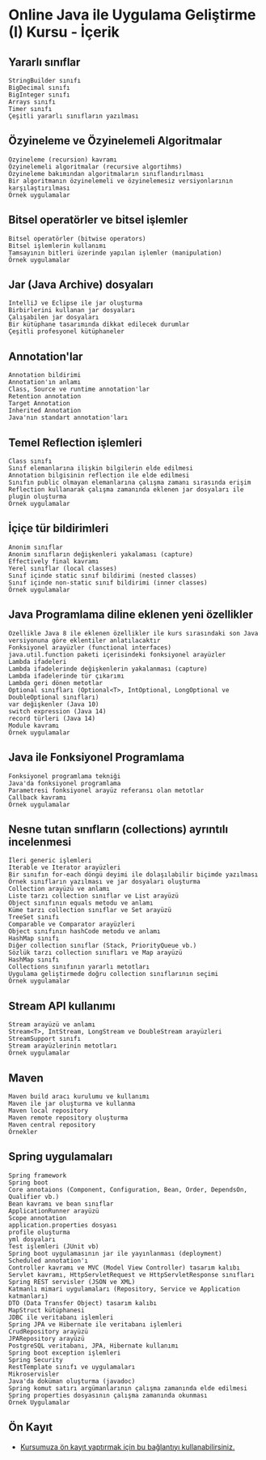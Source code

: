 # Online Java ile Uygulama Geliştirme (I) Kursu - İçerik

## Yararlı sınıflar
    StringBuilder sınıfı
    BigDecimal sınıfı
    BigInteger sınıfı
    Arrays sınıfı
    Timer sınıfı
    Çeşitli yararlı sınıfların yazılması

## Özyineleme ve Özyinelemeli Algoritmalar
    Özyineleme (recursion) kavramı
    Özyinelemeli algoritmalar (recursive algortihms)
    Özyineleme bakımından algoritmaların sınıflandırılması
    Bir algoritmanın özyinelemeli ve özyinelemesiz versiyonlarının karşılaştırılması
    Örnek uygulamalar

## Bitsel operatörler ve bitsel işlemler
    Bitsel operatörler (bitwise operators)
    Bitsel işlemlerin kullanımı 
    Tamsayının bitleri üzerinde yapılan işlemler (manipulation)
    Örnek uygulamalar

## Jar (Java Archive) dosyaları
    IntelliJ ve Eclipse ile jar oluşturma
    Birbirlerini kullanan jar dosyaları
    Çalışabilen jar dosyaları
    Bir kütüphane tasarımında dikkat edilecek durumlar
    Çeşitli profesyonel kütüphaneler

## Annotation'lar
    Annotation bildirimi
    Annotation'ın anlamı
    Class, Source ve runtime annotation'lar
    Retention annotation
    Target Annotation
    Inherited Annotation
    Java'nın standart annotation'ları

## Temel Reflection işlemleri
    Class sınıfı 
    Sınıf elemanlarına ilişkin bilgilerin elde edilmesi
    Annotation bilgisinin reflection ile elde edilmesi
    Sınıfın public olmayan elemanlarına çalışma zamanı sırasında erişim
    Reflection kullanarak çalışma zamanında eklenen jar dosyaları ile plugin oluşturma
    Örnek uygulamalar

## İçiçe tür bildirimleri    
    Anonim sınıflar
    Anonim sınıfların değişkenleri yakalaması (capture)
    Effectively final kavramı
    Yerel sınıflar (local classes)
    Sınıf içinde static sınıf bildirimi (nested classes)
    Sınıf içinde non-static sınıf bildirimi (inner classes)
    Örnek uygulamalar

## Java Programlama diline eklenen yeni özellikler
    Özellikle Java 8 ile eklenen özellikler ile kurs sırasındaki son Java versiyonuna göre eklentiler anlatılacaktır
    Fonksiyonel arayüzler (functional interfaces)
    java.util.function paketi içerisindeki fonksiyonel arayüzler
    Lambda ifadeleri
    Lambda ifadelerinde değişkenlerin yakalanması (capture)
    Lambda ifadelerinde tür çıkarımı
    Lambda geri dönen metotlar
    Optional sınıfları (Optional<T>, IntOptional, LongOptional ve DoubleOptional sınıfları)
    var değişkenler (Java 10)
    switch expression (Java 14)
    record türleri (Java 14)
    Module kavramı
    Örnek uygulamalar

## Java ile Fonksiyonel Programlama
    Fonksiyonel programlama tekniği 
    Java'da fonksiyonel programlama
    Parametresi fonksiyonel arayüz referansı olan metotlar
    Callback kavramı
    Örnek uygulamalar

## Nesne tutan sınıfların (collections) ayrıntılı incelenmesi
    İleri generic işlemleri
    Iterable ve Iterator arayüzleri
    Bir sınıfın for-each döngü deyimi ile dolaşılabilir biçimde yazılması
    Örnek sınıfların yazılması ve jar dosyaları oluşturma
    Collection arayüzü ve anlamı
    Liste tarzı collection sınıflar ve List arayüzü
    Object sınıfının equals metodu ve anlamı
    Küme tarzı collection sınıflar ve Set arayüzü
    TreeSet sınıfı
    Comparable ve Comparator arayüzleri
    Object sınıfının hashCode metodu ve anlamı
    HashMap sınıfı
    Diğer collection sınıflar (Stack, PriorityQueue vb.)
    Sözlük tarzı collection sınıfları ve Map arayüzü
    HashMap sınıfı
    Collections sınıfının yararlı metotları
    Uygulama geliştirmede doğru collection sınıflarının seçimi
    Örnek uygulamalar

## Stream API kullanımı
    Stream arayüzü ve anlamı
    Stream<T>, IntStream, LongStream ve DoubleStream arayüzleri
    StreamSupport sınıfı
    Stream arayüzlerinin metotları
    Örnek uygulamalar

## Maven 
    Maven build aracı kurulumu ve kullanımı
    Maven ile jar oluşturma ve kullanma
    Maven local repository
    Maven remote repository oluşturma
    Maven central repository
    Örnekler

## Spring uygulamaları
    Spring framework
    Spring boot
    Core annotaions (Component, Configuration, Bean, Order, DependsOn, Qualifier vb.)
    Bean kavramı ve bean sınıflar
    ApplicationRunner arayüzü
    Scope annotation
    application.properties dosyası
    profile oluşturma
    yml dosyaları
    Test işlemleri (JUnit vb)
    Spring boot uygulamasının jar ile yayınlanması (deployment)
    Scheduled annotation'ı
    Controller kavramı ve MVC (Model View Controller) tasarım kalıbı
    Servlet kavramı, HttpServletRequest ve HttpServletResponse sınıfları
    Spring REST servisler (JSON ve XML)
    Katmanlı mimari uygulamaları (Repository, Service ve Application katmanları)
    DTO (Data Transfer Object) tasarım kalıbı
    MapStruct kütüphanesi
    JDBC ile veritabanı işlemleri
    Spring JPA ve Hibernate ile veritabanı işlemleri
    CrudRepository arayüzü
    JPARepository arayüzü
    PostgreSQL veritabanı, JPA, Hibernate kullanımı
    Spring boot exception işlemleri
    Spring Security 
    RestTemplate sınıfı ve uygulamaları
    Mikroservisler
    Java'da doküman oluşturma (javadoc)
    Spring komut satırı argümanlarının çalışma zamanında elde edilmesi
    Spring properties dosyasının çalışma zamanında okunması
    Örnek Uygulamalar

## Ön Kayıt
+ [Kursumuza ön kayıt yaptırmak için bu bağlantıyı kullanabilirsiniz.](https://us02web.zoom.us/meeting/register/tZcqcOGgrD0sGtA4c6aeLts6aw1JNKQDjBCA#/registration)

